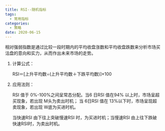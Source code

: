 ```yaml
---
title: RSI--随机指标
tags:
  - 常用指标
categories:
  - 策略
date: 2020-06-15
---
```


相对强弱指数是通过比较一段时期内的平均收盘涨数和平均收盘跌数来分析市场买沽盘的意向和实力，从而作出未来市场的走势。

1. 计算公式：

    RSI＝[上升平均数÷(上升平均数＋下跌平均数)]×100

2. 应用法则：

    RSI 值于 0%-100%之间呈常态分配。当6 日RSI 值在94% 以上时，市场呈超买现象，若出现 M头为卖出时机；
    当 6日RSI 值在 13%以下时，市场呈现超卖现象，若出现 W底为买进时机。
    
    当快速RSI 由下往上突破慢速RSI 时，为买进时机；当慢速RSI 由上往下跌破快速RSI时，为卖出时机。

